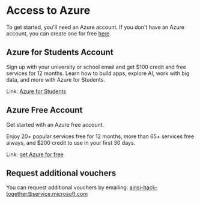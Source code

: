 # Access to Azure

To get started, you'll need an Azure account. If you don't have an Azure account, you can create one for free [here](https://azure.microsoft.com/en-us/free/).

## Azure for Students Account

Sign up with your university or school email and get $100 credit and free services for 12 months. Learn how to build apps, explore AI, work with big data, and more with Azure for Students.

Link: [Azure for Students](https://azure.microsoft.com/en-us/free/students)

## Azure Free Account

Get started with an Azure free account.

Enjoy 20+ popular services free for 12 months, more than 65+ services free always, and $200 credit to use in your first 30 days.

Link:  [get Azure for free](https://azure.microsoft.com/en-us/free/)

## Request additional vouchers

You can request additional vouchers by emailing: ainsi-hack-together@service.microsoft.com